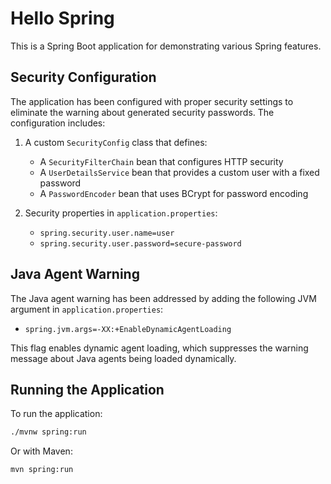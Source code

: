 # Hello Spring

This is a Spring Boot application for demonstrating various Spring features.

## Security Configuration

The application has been configured with proper security settings to eliminate the warning about generated security passwords. The configuration includes:

1. A custom `SecurityConfig` class that defines:
   - A `SecurityFilterChain` bean that configures HTTP security
   - A `UserDetailsService` bean that provides a custom user with a fixed password
   - A `PasswordEncoder` bean that uses BCrypt for password encoding

2. Security properties in `application.properties`:
   - `spring.security.user.name=user`
   - `spring.security.user.password=secure-password`

## Java Agent Warning

The Java agent warning has been addressed by adding the following JVM argument in `application.properties`:
- `spring.jvm.args=-XX:+EnableDynamicAgentLoading`

This flag enables dynamic agent loading, which suppresses the warning message about Java agents being loaded dynamically.

## Running the Application

To run the application:

```bash
./mvnw spring:run
```

Or with Maven:

```bash
mvn spring:run
```